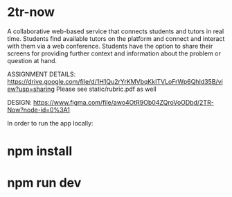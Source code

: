 # 2tr-now
A collaborative web-based service that connects students and tutors in real time. 
Students find available tutors on the platform and connect and interact with them via a web conference.
Students have the option to share their screens for providing further context and information about the problem or question at hand.

ASSIGNMENT DETAILS: https://drive.google.com/file/d/1H1Qu2rYrKMVbqKkITVLoFrWp6QhId35B/view?usp=sharing
Please see static/rubric.pdf as well

DESIGN: https://www.figma.com/file/awo4OtR9Ob04ZQroVoODbd/2TR-Now?node-id=0%3A1

In order to run the app locally:
# npm install 

# npm run dev

